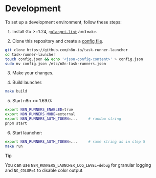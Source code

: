 # Development

To set up a development environment, follow these steps:

1. Install Go >=1.24, [`golangci-lint`](https://golangci-lint.run/welcome/install/) and `make`.

2. Clone this repository and create a [config file](setup.md).

```sh
git clone https://github.com/n8n-io/task-runner-launcher
cd task-runner-launcher
touch config.json && echo '<json-config-content>' > config.json
sudo mv config.json /etc/n8n-task-runners.json
```

3. Make your changes.

4. Build launcher:

```sh
make build
```

5. Start n8n >= 1.69.0:

```sh
export N8N_RUNNERS_ENABLED=true
export N8N_RUNNERS_MODE=external
export N8N_RUNNERS_AUTH_TOKEN=...     # random string
pnpm start
```

6. Start launcher:

```sh
export N8N_RUNNERS_AUTH_TOKEN=...     # same string as in step 5
make run
```

> [!TIP]
> You can use `N8N_RUNNERS_LAUNCHER_LOG_LEVEL=debug` for granular logging and `NO_COLOR=1` to disable color output.

